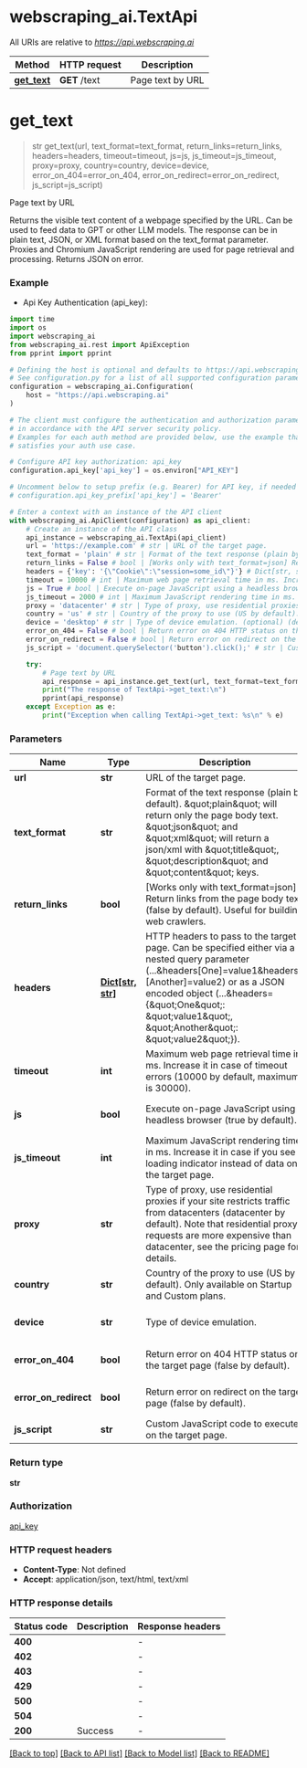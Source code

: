 # webscraping_ai.TextApi

All URIs are relative to *https://api.webscraping.ai*

Method | HTTP request | Description
------------- | ------------- | -------------
[**get_text**](TextApi.md#get_text) | **GET** /text | Page text by URL


# **get_text**
> str get_text(url, text_format=text_format, return_links=return_links, headers=headers, timeout=timeout, js=js, js_timeout=js_timeout, proxy=proxy, country=country, device=device, error_on_404=error_on_404, error_on_redirect=error_on_redirect, js_script=js_script)

Page text by URL

Returns the visible text content of a webpage specified by the URL. Can be used to feed data to GPT or other LLM models. The response can be in plain text, JSON, or XML format based on the text_format parameter. Proxies and Chromium JavaScript rendering are used for page retrieval and processing. Returns JSON on error.

### Example

* Api Key Authentication (api_key):

```python
import time
import os
import webscraping_ai
from webscraping_ai.rest import ApiException
from pprint import pprint

# Defining the host is optional and defaults to https://api.webscraping.ai
# See configuration.py for a list of all supported configuration parameters.
configuration = webscraping_ai.Configuration(
    host = "https://api.webscraping.ai"
)

# The client must configure the authentication and authorization parameters
# in accordance with the API server security policy.
# Examples for each auth method are provided below, use the example that
# satisfies your auth use case.

# Configure API key authorization: api_key
configuration.api_key['api_key'] = os.environ["API_KEY"]

# Uncomment below to setup prefix (e.g. Bearer) for API key, if needed
# configuration.api_key_prefix['api_key'] = 'Bearer'

# Enter a context with an instance of the API client
with webscraping_ai.ApiClient(configuration) as api_client:
    # Create an instance of the API class
    api_instance = webscraping_ai.TextApi(api_client)
    url = 'https://example.com' # str | URL of the target page.
    text_format = 'plain' # str | Format of the text response (plain by default). \"plain\" will return only the page body text. \"json\" and \"xml\" will return a json/xml with \"title\", \"description\" and \"content\" keys. (optional) (default to 'plain')
    return_links = False # bool | [Works only with text_format=json] Return links from the page body text (false by default). Useful for building web crawlers. (optional) (default to False)
    headers = {'key': '{\"Cookie\":\"session=some_id\"}'} # Dict[str, str] | HTTP headers to pass to the target page. Can be specified either via a nested query parameter (...&headers[One]=value1&headers=[Another]=value2) or as a JSON encoded object (...&headers={\"One\": \"value1\", \"Another\": \"value2\"}). (optional)
    timeout = 10000 # int | Maximum web page retrieval time in ms. Increase it in case of timeout errors (10000 by default, maximum is 30000). (optional) (default to 10000)
    js = True # bool | Execute on-page JavaScript using a headless browser (true by default). (optional) (default to True)
    js_timeout = 2000 # int | Maximum JavaScript rendering time in ms. Increase it in case if you see a loading indicator instead of data on the target page. (optional) (default to 2000)
    proxy = 'datacenter' # str | Type of proxy, use residential proxies if your site restricts traffic from datacenters (datacenter by default). Note that residential proxy requests are more expensive than datacenter, see the pricing page for details. (optional) (default to 'datacenter')
    country = 'us' # str | Country of the proxy to use (US by default). Only available on Startup and Custom plans. (optional) (default to 'us')
    device = 'desktop' # str | Type of device emulation. (optional) (default to 'desktop')
    error_on_404 = False # bool | Return error on 404 HTTP status on the target page (false by default). (optional) (default to False)
    error_on_redirect = False # bool | Return error on redirect on the target page (false by default). (optional) (default to False)
    js_script = 'document.querySelector('button').click();' # str | Custom JavaScript code to execute on the target page. (optional)

    try:
        # Page text by URL
        api_response = api_instance.get_text(url, text_format=text_format, return_links=return_links, headers=headers, timeout=timeout, js=js, js_timeout=js_timeout, proxy=proxy, country=country, device=device, error_on_404=error_on_404, error_on_redirect=error_on_redirect, js_script=js_script)
        print("The response of TextApi->get_text:\n")
        pprint(api_response)
    except Exception as e:
        print("Exception when calling TextApi->get_text: %s\n" % e)
```



### Parameters


Name | Type | Description  | Notes
------------- | ------------- | ------------- | -------------
 **url** | **str**| URL of the target page. | 
 **text_format** | **str**| Format of the text response (plain by default). \&quot;plain\&quot; will return only the page body text. \&quot;json\&quot; and \&quot;xml\&quot; will return a json/xml with \&quot;title\&quot;, \&quot;description\&quot; and \&quot;content\&quot; keys. | [optional] [default to &#39;plain&#39;]
 **return_links** | **bool**| [Works only with text_format&#x3D;json] Return links from the page body text (false by default). Useful for building web crawlers. | [optional] [default to False]
 **headers** | [**Dict[str, str]**](str.md)| HTTP headers to pass to the target page. Can be specified either via a nested query parameter (...&amp;headers[One]&#x3D;value1&amp;headers&#x3D;[Another]&#x3D;value2) or as a JSON encoded object (...&amp;headers&#x3D;{\&quot;One\&quot;: \&quot;value1\&quot;, \&quot;Another\&quot;: \&quot;value2\&quot;}). | [optional] 
 **timeout** | **int**| Maximum web page retrieval time in ms. Increase it in case of timeout errors (10000 by default, maximum is 30000). | [optional] [default to 10000]
 **js** | **bool**| Execute on-page JavaScript using a headless browser (true by default). | [optional] [default to True]
 **js_timeout** | **int**| Maximum JavaScript rendering time in ms. Increase it in case if you see a loading indicator instead of data on the target page. | [optional] [default to 2000]
 **proxy** | **str**| Type of proxy, use residential proxies if your site restricts traffic from datacenters (datacenter by default). Note that residential proxy requests are more expensive than datacenter, see the pricing page for details. | [optional] [default to &#39;datacenter&#39;]
 **country** | **str**| Country of the proxy to use (US by default). Only available on Startup and Custom plans. | [optional] [default to &#39;us&#39;]
 **device** | **str**| Type of device emulation. | [optional] [default to &#39;desktop&#39;]
 **error_on_404** | **bool**| Return error on 404 HTTP status on the target page (false by default). | [optional] [default to False]
 **error_on_redirect** | **bool**| Return error on redirect on the target page (false by default). | [optional] [default to False]
 **js_script** | **str**| Custom JavaScript code to execute on the target page. | [optional] 

### Return type

**str**

### Authorization

[api_key](../README.md#api_key)

### HTTP request headers

 - **Content-Type**: Not defined
 - **Accept**: application/json, text/html, text/xml

### HTTP response details

| Status code | Description | Response headers |
|-------------|-------------|------------------|
**400** |  |  -  |
**402** |  |  -  |
**403** |  |  -  |
**429** |  |  -  |
**500** |  |  -  |
**504** |  |  -  |
**200** | Success |  -  |

[[Back to top]](#) [[Back to API list]](../README.md#documentation-for-api-endpoints) [[Back to Model list]](../README.md#documentation-for-models) [[Back to README]](../README.md)

